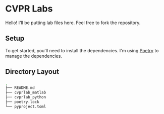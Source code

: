 # CVPR Labs
Hello! I'll be putting lab files here. Feel free to fork the repository.

## Setup
To get started, you'll need to install the dependencies. I'm using [Poetry](https://python-poetry.org/) to manage the dependencies.

## Directory Layout
```bash
.
├── README.md
├── cvprlab_matlab
├── cvprlab_python
├── poetry.lock
└── pyproject.toml
```
